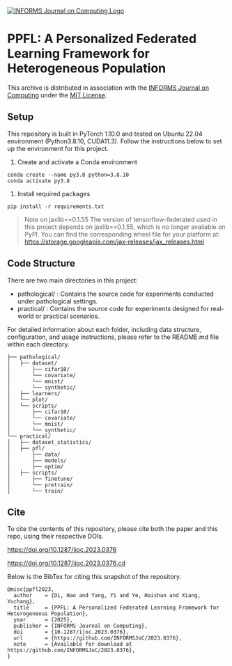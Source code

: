 [![INFORMS Journal on Computing Logo](https://INFORMSJoC.github.io/logos/INFORMS_Journal_on_Computing_Header.jpg)](https://pubsonline.informs.org/journal/ijoc)

# PPFL: A Personalized Federated Learning Framework for Heterogeneous Population

This archive is distributed in association with the [INFORMS Journal on
Computing](https://pubsonline.informs.org/journal/ijoc) under the [MIT License](LICENSE).

##  Setup
This repository is built in PyTorch 1.10.0 and tested on Ubuntu 22.04 environment (Python3.8.10, CUDA11.3).
Follow the instructions below to set up the environment for this project.

1. Create and activate a Conda environment
```
conda create --name py3.8 python=3.8.10 
conda activate py3.8
```
1. Install required packages
```
pip install -r requirements.txt
```
> Note on jaxlib==0.1.55
> The version of tensorflow-federated used in this project depends on jaxlib==0.1.55, which is no longer available on PyPI. You can find the corresponding wheel file for your platform at: https://storage.googleapis.com/jax-releases/jax_releases.html

## Code Structure

There are two main directories in this project:

- pathological/ : Contains the source code for experiments conducted under pathological settings.
- practical/ : Contains the source code for experiments designed for real-world or practical scenarios.
  
For detailed information about each folder, including data structure, configuration, and usage instructions, please refer to the README.md file within each directory.

```
├── pathological/                
│   ├── dataset/
│       ├── cifar10/  
│       └── covariate/           
│       └── mnist/
│       └── synthetic/
│   ├── learners/                 
│   └── plot/                  
│   └── scripts/
│       ├── cifar10/  
│       └── covariate/           
│       └── mnist/
│       └── synthetic/
└── practical/
│   ├── dataset_statistics/
│   ├── pfl/
│       ├── data/  
│       ├── models/  
│       ├── optim/  
│   ├── scripts/
│       ├── finetune/  
│       └── pretrain/           
│       └── train/
```

## Cite

To cite the contents of this repository, please cite both the paper and this repo, using their respective DOIs.

https://doi.org/10.1287/ijoc.2023.0376

https://doi.org/10.1287/ijoc.2023.0376.cd

Below is the BibTex for citing this snapshot of the repository.

```
@misc{ppfl2023,
  author    = {Di, Hao and Yang, Yi and Ye, Haishan and Xiang, Yuchang},
  title     = {PPFL: A Personalized Federated Learning Framework for Heterogeneous Population},
  year      = {2025},
  publisher = {INFORMS Journal on Computing},
  doi       = {10.1287/ijoc.2023.0376},
  url       = {https://github.com/INFORMSJoC/2023.0376},
  note      = {Available for download at https://github.com/INFORMSJoC/2023.0376},
}  
```